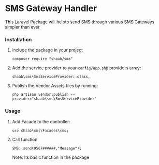 # SMS Gateway Handler

This Laravel Package will helpto  send SMS through various SMS Gateways simpler than ever.


### Installation


1. Include the package in your project

    ```
    composer require "shaab/sms"
    ```

2. Add the service provider to your `config/app.php` providers array:


    ```
    shaab\sms\SmsServiceProvider::class,
    ```

3. Publish the Vendor Assets files by running:

    ```
    php artisan vendor:publish --provider="shaab\sms\SmsServiceProvider"
    ```

### Usage

1.  Add Facade to the controller:

    ```
    use shaab\sms\Facades\sms;
    ```
2. Call function

    ```
    SMS::send(9567######,"Message");
    ```
    Note: Its basic function in the package




